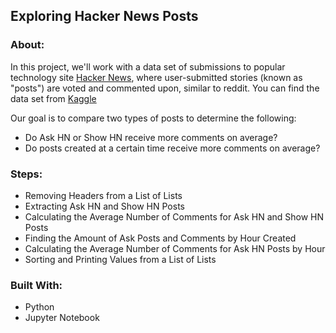 ## Exploring Hacker News Posts

### About:

In this project, we'll work with a data set of submissions to popular technology site [Hacker News](https://news.ycombinator.com/), where user-submitted stories (known as "posts") are voted and commented upon, similar to reddit. You can find the data set from [Kaggle](https://www.kaggle.com/hacker-news/hacker-news-posts)
 
Our goal is to compare two types of posts to determine the following:
  * Do Ask HN or Show HN receive more comments on average?
  * Do posts created at a certain time receive more comments on average?

### Steps:
  
  * Removing Headers from a List of Lists
  * Extracting Ask HN and Show HN Posts
  * Calculating the Average Number of Comments for Ask HN and Show HN Posts
  * Finding the Amount of Ask Posts and Comments by Hour Created
  * Calculating the Average Number of Comments for Ask HN Posts by Hour
  * Sorting and Printing Values from a List of Lists

### Built With:

  * Python 
  * Jupyter Notebook